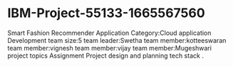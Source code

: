 #  IBM-Project-55133-1665567560
Smart Fashion Recommender Application
 Category:Cloud application Development
 team size:5
 team leader:Swetha
 team member:kotteeswaran
 team member:vignesh
 team member:vijay
 team member:Mugeshwari
 project topics
Assignment
Project design and planning
tech stack
.
